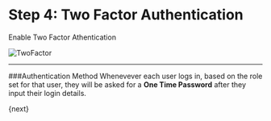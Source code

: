 <!-- add-breadcrumbs -->
# Step 4: Two Factor Authentication

Enable Two Factor Athentication

<img alt="TwoFactor" class="screenshot" src="/docs/assets/img/setup-wizard/twofactor.png">

---
###Authentication Method
Whenevever each user logs in, based on the role set for that user,
they will be asked for a **One Time Password** after they input 
their login details.

{next}
